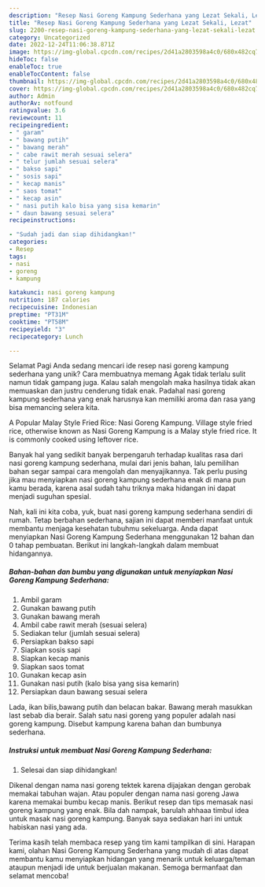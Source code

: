 ```yaml
---
description: "Resep Nasi Goreng Kampung Sederhana yang Lezat Sekali, Lezat"
title: "Resep Nasi Goreng Kampung Sederhana yang Lezat Sekali, Lezat"
slug: 2200-resep-nasi-goreng-kampung-sederhana-yang-lezat-sekali-lezat
category: Uncategorized
date: 2022-12-24T11:06:38.871Z
image: https://img-global.cpcdn.com/recipes/2d41a2803598a4c0/680x482cq70/nasi-goreng-kampung-sederhana-foto-resep-utama.jpg
hideToc: false
enableToc: true
enableTocContent: false
thumbnail: https://img-global.cpcdn.com/recipes/2d41a2803598a4c0/680x482cq70/nasi-goreng-kampung-sederhana-foto-resep-utama.jpg
cover: https://img-global.cpcdn.com/recipes/2d41a2803598a4c0/680x482cq70/nasi-goreng-kampung-sederhana-foto-resep-utama.jpg
author: Admin
authorAv: notfound
ratingvalue: 3.6
reviewcount: 11
recipeingredient:
- " garam"
- " bawang putih"
- " bawang merah"
- " cabe rawit merah sesuai selera"
- " telur jumlah sesuai selera"
- " bakso sapi"
- " sosis sapi"
- " kecap manis"
- " saos tomat"
- " kecap asin"
- " nasi putih kalo bisa yang sisa kemarin"
- " daun bawang sesuai selera"
recipeinstructions:

- "Sudah jadi dan siap dihidangkan!"
categories:
- Resep
tags:
- nasi
- goreng
- kampung

katakunci: nasi goreng kampung 
nutrition: 187 calories
recipecuisine: Indonesian
preptime: "PT31M"
cooktime: "PT58M"
recipeyield: "3"
recipecategory: Lunch

---
```



Selamat Pagi Anda sedang mencari ide resep nasi goreng kampung sederhana yang unik? Cara membuatnya memang Agak tidak terlalu sulit namun tidak gampang juga. Kalau salah mengolah maka hasilnya tidak akan memuaskan dan justru cenderung tidak enak. Padahal nasi goreng kampung sederhana yang enak harusnya kan memiliki aroma dan rasa yang bisa memancing selera kita.


A Popular Malay Style Fried Rice: Nasi Goreng Kampung. Village style fried rice, otherwise known as Nasi Goreng Kampung is a Malay style fried rice. It is commonly cooked using leftover rice.

Banyak hal yang sedikit banyak berpengaruh terhadap kualitas rasa dari nasi goreng kampung sederhana, mulai dari jenis bahan, lalu pemilihan bahan segar sampai cara mengolah dan menyajikannya. Tak perlu pusing jika mau menyiapkan nasi goreng kampung sederhana enak di mana pun kamu berada, karena asal sudah tahu triknya maka hidangan ini dapat menjadi suguhan spesial.


Nah, kali ini kita coba, yuk, buat nasi goreng kampung sederhana sendiri di rumah. Tetap berbahan sederhana, sajian ini dapat memberi manfaat untuk membantu menjaga kesehatan tubuhmu sekeluarga. Anda dapat menyiapkan Nasi Goreng Kampung Sederhana menggunakan 12 bahan dan 0 tahap pembuatan. Berikut ini langkah-langkah dalam membuat hidangannya.

<!--inarticleads1-->

##### Bahan-bahan dan bumbu yang digunakan untuk menyiapkan Nasi Goreng Kampung Sederhana:

1. Ambil  garam
1. Gunakan  bawang putih
1. Gunakan  bawang merah
1. Ambil  cabe rawit merah (sesuai selera)
1. Sediakan  telur (jumlah sesuai selera)
1. Persiapkan  bakso sapi
1. Siapkan  sosis sapi
1. Siapkan  kecap manis
1. Siapkan  saos tomat
1. Gunakan  kecap asin
1. Gunakan  nasi putih (kalo bisa yang sisa kemarin)
1. Persiapkan  daun bawang sesuai selera


Lada, ikan bilis,bawang putih dan belacan bakar. Bawang merah masukkan last sebab dia berair. Salah satu nasi goreng yang populer adalah nasi goreng kampung. Disebut kampung karena bahan dan bumbunya sederhana. 

<!--inarticleads2-->

##### Instruksi untuk membuat Nasi Goreng Kampung Sederhana:


1. Selesai dan siap dihidangkan!

Dikenal dengan nama nasi goreng tektek karena dijajakan dengan gerobak memakai tabuhan wajan. Atau populer dengan nama nasi goreng Jawa karena memakai bumbu kecap manis. Berikut resep dan tips memasak nasi goreng kampung yang enak. Bila dah nampak, barulah ahhaaa timbul idea untuk masak nasi goreng kampung. Banyak saya sediakan hari ini untuk habiskan nasi yang ada. 

Terima kasih telah membaca resep yang tim kami tampilkan di sini. Harapan kami, olahan Nasi Goreng Kampung Sederhana yang mudah di atas dapat membantu kamu menyiapkan hidangan yang menarik untuk keluarga/teman ataupun menjadi ide untuk berjualan makanan. Semoga bermanfaat dan selamat mencoba!
